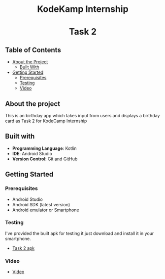 # <div align="center">KodeKamp Internship</div>

# <div align="center">Task 2</div>




## Table of Contents

* [About the Project](#about-the-project)
  * [Built With](#built-with)
* [Getting Started](#getting-started)
  * [Prerequisites](#prerequisites)
  * [Testing](#testing)
  * [Video](#video)  


## About the project
This is an birthday app which takes input from users and displays a birthday card as Task 2 for KodeCamp Internship
 
 ## Built with
 
- **Programming Language**: Kotlin
- **IDE**: Android Studio
- **Version Control**: Git and GitHub


## Getting Started

### Prerequisites   
 * Android Studio
 * Android SDK (latest version)
 * Android emulator or Smartphone


### Testing
I've provided the built apk for testing it just download and install it in your smartphone.

 * [Task 2 apk](https://github.com/bingJunior/BirthdayApp/tree/master/apk)

### Video

 * [Video](https://github.com/bingJunior/BirthdayApp/tree/master/Video)
